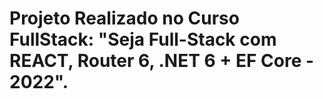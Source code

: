 # Projeto Realizado no Curso FullStack: "Seja Full-Stack com REACT, Router 6, .NET 6 + EF Core - 2022".
